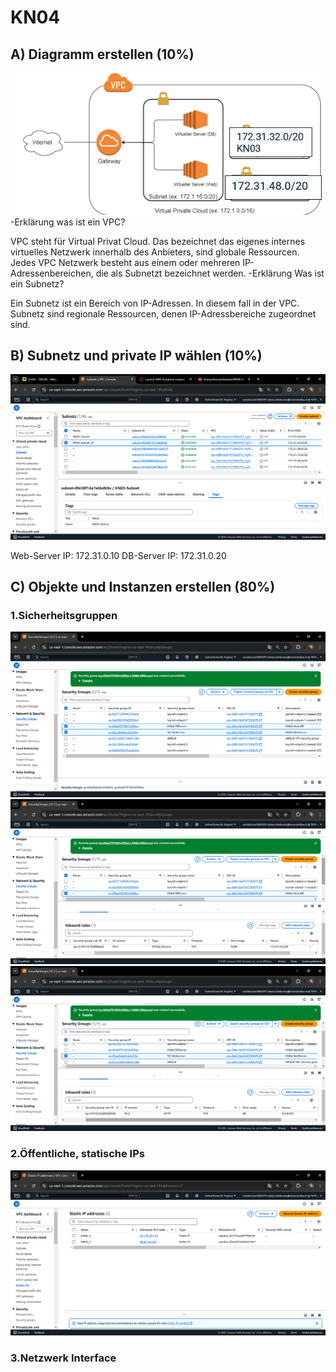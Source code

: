 # KN04
## A) Diagramm erstellen (10%)
![Subnetzt](1.png)
-Erklärung was ist ein VPC?

VPC steht für Virtual Privat Cloud. Das bezeichnet das eigenes internes  virtuelles Netzwerk innerhalb des Anbieters, sind globale Ressourcen. Jedes VPC Netzwerk besteht aus einem oder mehreren IP-Adressenbereichen, die als Subnetzt bezeichnet werden. 
-Erklärung Was ist ein Subnetz? 

Ein Subnetz ist ein Bereich von IP-Adressen. In diesem fall in der VPC. Subnetz sind regionale Ressourcen, denen IP-Adressbereiche zugeordnet sind. 

## B) Subnetz und private IP wählen (10%)
![Subnetzt](Bilder/KN04.png)

Web-Server IP: 172.31.0.10
DB-Server IP: 172.31.0.20

## C) Objekte und Instanzen erstellen (80%)
### 1.Sicherheitsgruppen 

![Subnetzt](Bilder/KN04/2.png)
![Subnetzt](Bilder/KN04/3.png)
![Subnetzt](Bilder/KN04/4.png)

### 2.Öffentliche, statische IPs
![Subnetzt](Bilder/KN04/5.png)

### 3.Netzwerk Interface 

